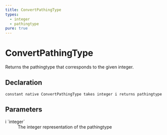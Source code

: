 ```yaml
---
title: ConvertPathingType
types:
  - integer
  - pathingtype
pure: true
---
```


# ConvertPathingType
Returns the pathingtype that corresponds to the given integer.

## Declaration

```
constant native ConvertPathingType takes integer i returns pathingtype
```

## Parameters
<dl>
  <dt>i `integer`</dt>
  <dd>The integer representation of the pathingtype</dd>
</dl>